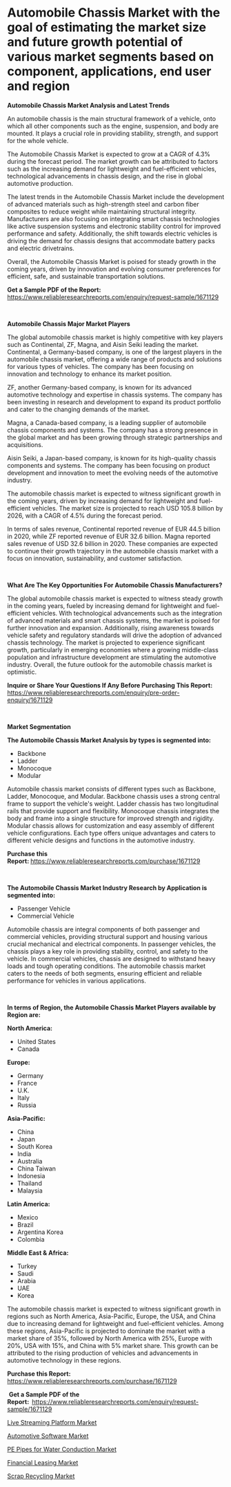 <p><h1>Automobile Chassis Market with the goal of estimating the market size and future growth potential of various market segments based on component, applications, end user and region</h1></p><p><strong>Automobile Chassis Market Analysis and Latest Trends</strong></p>
<p><p>An automobile chassis is the main structural framework of a vehicle, onto which all other components such as the engine, suspension, and body are mounted. It plays a crucial role in providing stability, strength, and support for the whole vehicle. </p><p>The Automobile Chassis Market is expected to grow at a CAGR of 4.3% during the forecast period. The market growth can be attributed to factors such as the increasing demand for lightweight and fuel-efficient vehicles, technological advancements in chassis design, and the rise in global automotive production. </p><p>The latest trends in the Automobile Chassis Market include the development of advanced materials such as high-strength steel and carbon fiber composites to reduce weight while maintaining structural integrity. Manufacturers are also focusing on integrating smart chassis technologies like active suspension systems and electronic stability control for improved performance and safety. Additionally, the shift towards electric vehicles is driving the demand for chassis designs that accommodate battery packs and electric drivetrains.</p><p>Overall, the Automobile Chassis Market is poised for steady growth in the coming years, driven by innovation and evolving consumer preferences for efficient, safe, and sustainable transportation solutions.</p></p>
<p><strong>Get a Sample PDF of the Report:&nbsp;</strong> <a href="https://www.reliableresearchreports.com/enquiry/request-sample/1671129">https://www.reliableresearchreports.com/enquiry/request-sample/1671129</a></p>
<p>&nbsp;</p>
<p><strong>Automobile Chassis Major Market Players</strong></p>
<p><p>The global automobile chassis market is highly competitive with key players such as Continental, ZF, Magna, and Aisin Seiki leading the market. Continental, a Germany-based company, is one of the largest players in the automobile chassis market, offering a wide range of products and solutions for various types of vehicles. The company has been focusing on innovation and technology to enhance its market position.</p><p>ZF, another Germany-based company, is known for its advanced automotive technology and expertise in chassis systems. The company has been investing in research and development to expand its product portfolio and cater to the changing demands of the market.</p><p>Magna, a Canada-based company, is a leading supplier of automobile chassis components and systems. The company has a strong presence in the global market and has been growing through strategic partnerships and acquisitions.</p><p>Aisin Seiki, a Japan-based company, is known for its high-quality chassis components and systems. The company has been focusing on product development and innovation to meet the evolving needs of the automotive industry.</p><p>The automobile chassis market is expected to witness significant growth in the coming years, driven by increasing demand for lightweight and fuel-efficient vehicles. The market size is projected to reach USD 105.8 billion by 2026, with a CAGR of 4.5% during the forecast period.</p><p>In terms of sales revenue, Continental reported revenue of EUR 44.5 billion in 2020, while ZF reported revenue of EUR 32.6 billion. Magna reported sales revenue of USD 32.6 billion in 2020. These companies are expected to continue their growth trajectory in the automobile chassis market with a focus on innovation, sustainability, and customer satisfaction.</p></p>
<p>&nbsp;</p>
<p><strong>What Are The Key Opportunities For Automobile Chassis Manufacturers?</strong></p>
<p><p>The global automobile chassis market is expected to witness steady growth in the coming years, fueled by increasing demand for lightweight and fuel-efficient vehicles. With technological advancements such as the integration of advanced materials and smart chassis systems, the market is poised for further innovation and expansion. Additionally, rising awareness towards vehicle safety and regulatory standards will drive the adoption of advanced chassis technology. The market is projected to experience significant growth, particularly in emerging economies where a growing middle-class population and infrastructure development are stimulating the automotive industry. Overall, the future outlook for the automobile chassis market is optimistic.</p></p>
<p><strong>Inquire or Share Your Questions If Any Before Purchasing This Report:</strong> <a href="https://www.reliableresearchreports.com/enquiry/pre-order-enquiry/1671129">https://www.reliableresearchreports.com/enquiry/pre-order-enquiry/1671129</a></p>
<p>&nbsp;</p>
<p><strong>Market Segmentation</strong></p>
<p><strong>The Automobile Chassis Market Analysis by types is segmented into:</strong></p>
<p><ul><li>Backbone</li><li>Ladder</li><li>Monocoque</li><li>Modular</li></ul></p>
<p><p>Automobile chassis market consists of different types such as Backbone, Ladder, Monocoque, and Modular. Backbone chassis uses a strong central frame to support the vehicle's weight. Ladder chassis has two longitudinal rails that provide support and flexibility. Monocoque chassis integrates the body and frame into a single structure for improved strength and rigidity. Modular chassis allows for customization and easy assembly of different vehicle configurations. Each type offers unique advantages and caters to different vehicle designs and functions in the automotive industry.</p></p>
<p><strong>Purchase this Report:&nbsp;</strong><a href="https://www.reliableresearchreports.com/purchase/1671129">https://www.reliableresearchreports.com/purchase/1671129</a></p>
<p>&nbsp;</p>
<p><strong>The Automobile Chassis Market Industry Research by Application is segmented into:</strong></p>
<p><ul><li>Passenger Vehicle</li><li>Commercial Vehicle</li></ul></p>
<p><p>Automobile chassis are integral components of both passenger and commercial vehicles, providing structural support and housing various crucial mechanical and electrical components. In passenger vehicles, the chassis plays a key role in providing stability, control, and safety to the vehicle. In commercial vehicles, chassis are designed to withstand heavy loads and tough operating conditions. The automobile chassis market caters to the needs of both segments, ensuring efficient and reliable performance for vehicles in various applications.</p></p>
<p>&nbsp;</p>
<p><strong>In terms of Region, the Automobile Chassis Market Players available by Region are:</strong></p>
<p>
    <p> <strong> North America: </strong>
        <ul>
            <li>United States</li>
            <li>Canada</li>
        </ul>
        </p> 
    <p> <strong> Europe: </strong>
        <ul>
            <li>Germany</li>
            <li>France</li>
            <li>U.K.</li>
            <li>Italy</li>
            <li>Russia</li>
        </ul>
        </p> 
    <p> <strong> Asia-Pacific: </strong>
        <ul>
            <li>China</li>
            <li>Japan</li>
            <li>South Korea</li>
            <li>India</li>
            <li>Australia</li>
            <li>China Taiwan</li>
            <li>Indonesia</li>
            <li>Thailand</li>
            <li>Malaysia</li>
        </ul>
        </p> 
    <p> <strong> Latin America: </strong>
        <ul>
            <li>Mexico</li>
            <li>Brazil</li>
            <li>Argentina Korea</li>
            <li>Colombia</li>
        </ul>
        </p> 
    <p> <strong> Middle East & Africa: </strong>
        <ul>
            <li>Turkey</li>
            <li>Saudi</li>
            <li>Arabia</li>
            <li>UAE</li>
            <li>Korea</li>
        </ul>
    </p>
    </p>
<p><p>The automobile chassis market is expected to witness significant growth in regions such as North America, Asia-Pacific, Europe, the USA, and China due to increasing demand for lightweight and fuel-efficient vehicles. Among these regions, Asia-Pacific is projected to dominate the market with a market share of 35%, followed by North America with 25%, Europe with 20%, USA with 15%, and China with 5% market share. This growth can be attributed to the rising production of vehicles and advancements in automotive technology in these regions.</p></p>
<p><strong>Purchase this Report: </strong><a href="https://www.reliableresearchreports.com/purchase/1671129">https://www.reliableresearchreports.com/purchase/1671129</a></p>
<p>&nbsp;<strong>Get a Sample PDF of the Report:&nbsp;&nbsp;</strong><a href="https://www.reliableresearchreports.com/enquiry/request-sample/1671129">https://www.reliableresearchreports.com/enquiry/request-sample/1671129</a></p>
<p><strong></strong></p>
<p><p><a href="https://medium.com/@jaremington56468/live-streaming-platform-market-competitive-analysis-market-trends-and-forecast-to-2031-4c47bfdfafbf">Live Streaming Platform Market</a></p><p><a href="https://medium.com/@hannahrivera83/automotive-software-market-trends-and-market-analysis-forecasted-for-period-2024-2031-c1b03b5b2cd7">Automotive Software Market</a></p><p><a href="https://github.com/timeliteaut/Market-Research-Report-List-1/blob/main/pe-pipes-for-water-conduction-market.md">PE Pipes for Water Conduction Market</a></p><p><a href="https://medium.com/@hannahrivera83/financial-leasing-market-insight-market-trends-growth-forecasted-from-2024-to-2031-6b9464f44c87">Financial Leasing Market</a></p><p><a href="https://medium.com/@jaremington56468/scrap-recycling-market-size-and-market-trends-complete-industry-overview-2024-to-2031-a071218c0e4b">Scrap Recycling Market</a></p></p>